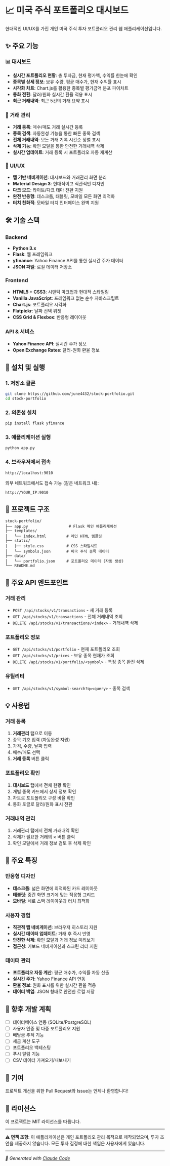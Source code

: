 # 📈 미국 주식 포트폴리오 대시보드

현대적인 UI/UX를 가진 개인 미국 주식 투자 포트폴리오 관리 웹 애플리케이션입니다.

## ✨ 주요 기능

### 📊 대시보드
- **실시간 포트폴리오 현황**: 총 투자금, 현재 평가액, 수익률 한눈에 확인
- **종목별 상세 정보**: 보유 수량, 평균 매수가, 현재 수익률 표시
- **시각화 차트**: Chart.js를 활용한 종목별 평가금액 분포 파이차트
- **통화 전환**: 달러/원화 실시간 환율 적용 표시
- **최근 거래내역**: 최근 5건의 거래 요약 표시

### 💼 거래 관리
- **거래 등록**: 매수/매도 거래 실시간 등록
- **종목 검색**: 자동완성 기능을 통한 빠른 종목 검색
- **전체 거래내역**: 모든 거래 기록 시간순 정렬 표시
- **삭제 기능**: 확인 모달을 통한 안전한 거래내역 삭제
- **실시간 업데이트**: 거래 등록 시 포트폴리오 자동 재계산

### 🎨 UI/UX
- **탭 기반 네비게이션**: 대시보드와 거래관리 화면 분리
- **Material Design 3**: 현대적이고 직관적인 디자인
- **다크 모드**: 라이트/다크 테마 전환 지원
- **완전 반응형**: 데스크톱, 태블릿, 모바일 모든 화면 최적화
- **터치 친화적**: 모바일 터치 인터페이스 완벽 지원

## 🛠 기술 스택

### Backend
- **Python 3.x**
- **Flask**: 웹 프레임워크
- **yfinance**: Yahoo Finance API를 통한 실시간 주가 데이터
- **JSON 파일**: 로컬 데이터 저장소

### Frontend
- **HTML5 + CSS3**: 시맨틱 마크업과 현대적 스타일링
- **Vanilla JavaScript**: 프레임워크 없는 순수 자바스크립트
- **Chart.js**: 포트폴리오 시각화
- **Flatpickr**: 날짜 선택 위젯
- **CSS Grid & Flexbox**: 반응형 레이아웃

### API & 서비스
- **Yahoo Finance API**: 실시간 주가 정보
- **Open Exchange Rates**: 달러-원화 환율 정보

## 🚀 설치 및 실행

### 1. 저장소 클론
```bash
git clone https://github.com/june4432/stock-portfolio.git
cd stock-portfolio
```

### 2. 의존성 설치
```bash
pip install flask yfinance
```

### 3. 애플리케이션 실행
```bash
python app.py
```

### 4. 브라우저에서 접속
```
http://localhost:9010
```

외부 네트워크에서도 접속 가능 (같은 네트워크 내):
```
http://YOUR_IP:9010
```

## 📁 프로젝트 구조

```
stock-portfolio/
├── app.py                  # Flask 메인 애플리케이션
├── templates/
│   └── index.html         # 메인 HTML 템플릿
├── static/
│   ├── style.css          # CSS 스타일시트
│   └── symbols.json       # 미국 주식 종목 데이터
├── data/
│   └── portfolio.json     # 포트폴리오 데이터 (자동 생성)
└── README.md
```

## 🔧 주요 API 엔드포인트

### 거래 관리
- `POST /api/stocks/v1/transactions` - 새 거래 등록
- `GET /api/stocks/v1/transactions` - 전체 거래내역 조회
- `DELETE /api/stocks/v1/transactions/<index>` - 거래내역 삭제

### 포트폴리오 정보
- `GET /api/stocks/v1/portfolio` - 현재 포트폴리오 조회
- `GET /api/stocks/v1/prices` - 보유 종목 현재가 조회
- `DELETE /api/stocks/v1/portfolio/<symbol>` - 특정 종목 완전 삭제

### 유틸리티
- `GET /api/stocks/v1/symbol-search?q=<query>` - 종목 검색

## 💡 사용법

### 거래 등록
1. **거래관리** 탭으로 이동
2. 종목 기호 입력 (자동완성 지원)
3. 가격, 수량, 날짜 입력
4. 매수/매도 선택
5. **거래 등록** 버튼 클릭

### 포트폴리오 확인
1. **대시보드** 탭에서 전체 현황 확인
2. 개별 종목 카드에서 상세 정보 확인
3. 차트로 포트폴리오 구성 비율 확인
4. 통화 토글로 달러/원화 표시 전환

### 거래내역 관리
1. 거래관리 탭에서 전체 거래내역 확인
2. 삭제가 필요한 거래의 × 버튼 클릭
3. 확인 모달에서 거래 정보 검토 후 삭제 확인

## 🎯 주요 특징

### 반응형 디자인
- **데스크톱**: 넓은 화면에 최적화된 카드 레이아웃
- **태블릿**: 중간 화면 크기에 맞는 적응형 그리드
- **모바일**: 세로 스택 레이아웃과 터치 최적화

### 사용자 경험
- **직관적 탭 네비게이션**: 브라우저 히스토리 지원
- **실시간 데이터 업데이트**: 거래 후 즉시 반영
- **안전한 삭제**: 확인 모달과 거래 정보 미리보기
- **접근성**: 키보드 네비게이션과 스크린 리더 지원

### 데이터 관리
- **포트폴리오 자동 계산**: 평균 매수가, 수익률 자동 산출
- **실시간 주가**: Yahoo Finance API 연동
- **환율 정보**: 원화 표시를 위한 실시간 환율 적용
- **데이터 백업**: JSON 형태로 안전한 로컬 저장

## 🔮 향후 개발 계획

- [ ] 데이터베이스 연동 (SQLite/PostgreSQL)
- [ ] 사용자 인증 및 다중 포트폴리오 지원
- [ ] 배당금 추적 기능
- [ ] 세금 계산 도구
- [ ] 포트폴리오 백테스팅
- [ ] 푸시 알림 기능
- [ ] CSV 데이터 가져오기/내보내기

## 🤝 기여

프로젝트 개선을 위한 Pull Request와 Issue는 언제나 환영합니다!

## 📄 라이선스

이 프로젝트는 MIT 라이선스를 따릅니다.

---

**⚠️ 면책 조항**: 이 애플리케이션은 개인 포트폴리오 관리 목적으로 제작되었으며, 투자 조언을 제공하지 않습니다. 모든 투자 결정에 대한 책임은 사용자에게 있습니다.

---

*🤖 Generated with [Claude Code](https://claude.ai/code)*